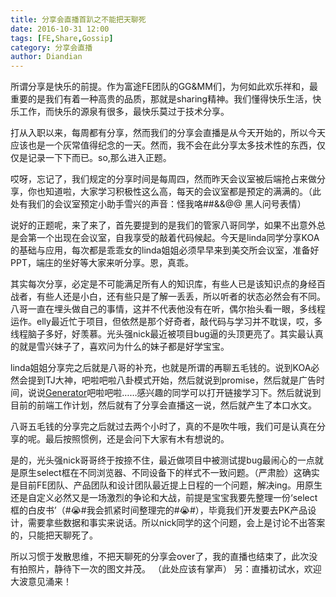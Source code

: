 ```yaml
---
title: 分享会直播首趴之不能把天聊死
date: 2016-10-31 12:00
tags: [FE,Share,Gossip]
category: 分享会直播
author: Diandian
---
```


所谓分享是快乐的前提。作为富途FE团队的GG&MM们，为何如此欢乐祥和，最重要的是我们有着一种高贵的品质，那就是sharing精神。我们懂得快乐生活，快乐工作，而快乐的源泉有很多，最快乐莫过于技术分享。

打从入职以来，每周都有分享，然而我们的分享会直播是从今天开始的，所以今天应该也是一个灰常值得纪念的一天。然而，我不会在此分享太多技术性的东西，仅仅是记录一下下而已。so,那么进入正题。

哎呀，忘记了，我们规定的分享时间是每周四，然而昨天会议室被后端抢占来做分享，你也知道啦，大家学习积极性这么高，每天的会议室都是预定的满满的。（此处有我们的会议室预定小助手雪兴的声音：怪我咯##&&@@ 黑人问号表情）

说好的正题呢，来了来了，首先要提到的是我们的管家八哥同学，如果不出意外总是会第一个出现在会议室，自我享受的敲着代码候起。今天是linda同学分享KOA的基础与应用，每次都是乖乖女的linda姐姐必须早早来到美交所会议室，准备好PPT，端庄的坐好等大家来听分享。恩，真乖。

其实每次分享，必定是不可能满足所有人的知识库，有些人已是该知识点的身经百战者，有些人还是小白，还有些只是了解一丢丢，所以听者的状态必然会有不同。八哥一直在埋头做自己的事情，这并不代表他没有在听，偶尔抬头看一眼，多线程运作。elly最近忙于项目，但依然是那个好奇者，敲代码与学习并不耽误，哎，多线程脑子多好，好羡慕。光头强nick最近被项目bug逼的头顶更亮了。其实最认真的就是雪兴妹子了，喜欢问为什么的妹子都是好学宝宝。

linda姐姐分享完之后就是八哥的补充，也就是所谓的再聊五毛钱的。说到KOA必然会提到TJ大神，吧啦吧啦八卦模式开始，然后就说到promise，然后就是广告时间，说说[Generator](https://www.toobug.net/article/learning_es6_generator.html)吧啦吧啦……感兴趣的同学可以打开链接学习下。然后就说到目前的前端工作计划，然后就有了分享会直播这一说，然后就产生了本口水文。

八哥五毛钱的分享完之后就过去两个小时了，真的不是吹牛哦，我们可是认真在分享的呢。最后按照惯例，还是会问下大家有木有想说的。

是的，光头强nick哥哥终于按捺不住，最近做项目中被测试提bug最闹心的一点就是原生select框在不同浏览器、不同设备下的样式不一致问题。（严肃脸）这确实是目前FE团队、产品团队和设计团队最近提上日程的一个问题，解决ing。用原生还是自定义必然又是一场激烈的争论和大战，前提是宝宝我要先整理一份‘select框的白皮书’（#😭#我会抓紧时间整理完的#😭#），毕竟我们开发要去PK产品设计，需要拿些数据和事实来说话。所以nick同学的这个问题，会上是讨论不出答案的，只能把天聊死了。

所以习惯于发散思维，不把天聊死的分享会over了，我的直播也结束了，此次没有拍照片，静待下一次的图文并茂。
（此处应该有掌声）
另：直播初试水，欢迎大波意见涌来！
